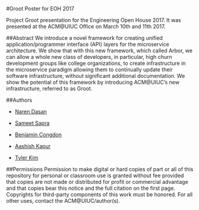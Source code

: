 #Groot Poster for EOH 2017

Project Groot presentation for the Engineering Open House 2017. It was presented at the ACM@UIUC Office on March 10th and 11th 2017.


##Abstract
We introduce a novel framework for creating unified application/programmer interface (API) layers for the microservice architecture. We show that with this new framework, which called Arbor, we can allow a whole new class of developers, in particular, high churn development groups like college organizations, to create infrastructure in the microservice paradigm allowing them to continually update their software infrastructure, without significant additional documentation. We show the potential of this framework by introducing ACM@UIUC’s new infrastructure, referred to as Groot.


##Authors
- [Naren Dasan](https://github.com/narendasan)

- [Sameet Sapra](https://github.com/sameetandpotatoes)
- [Benjamin Congdon](https://github.com/bcongdon)
- [Aashish Kapur](https://github.com/aashishkapur)
- [Tyler Kim](https://github.com/tyler-thetyrant)


##Permissions
Permission to make digital or hard copies of part or all of this repository for personal or classroom use is granted without fee provided that copies are not made or distributed for profit or commercial advantage and that copies bear this notice and the full citation on the first page. Copyrights for third-party components of this work must be honored. For all other uses, contact the ACM@UIUC/author(s).
